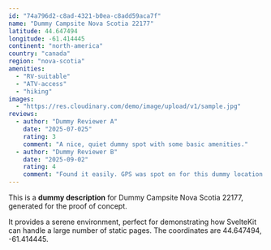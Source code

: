 ```yaml
---
id: "74a796d2-c8ad-4321-b0ea-c8add59aca7f"
name: "Dummy Campsite Nova Scotia 22177"
latitude: 44.647494
longitude: -61.414445
continent: "north-america"
country: "canada"
region: "nova-scotia"
amenities:
  - "RV-suitable"
  - "ATV-access"
  - "hiking"
images:
  - "https://res.cloudinary.com/demo/image/upload/v1/sample.jpg"
reviews:
  - author: "Dummy Reviewer A"
    date: "2025-07-025"
    rating: 3
    comment: "A nice, quiet dummy spot with some basic amenities."
  - author: "Dummy Reviewer B"
    date: "2025-09-02"
    rating: 4
    comment: "Found it easily. GPS was spot on for this dummy location."
---
```


This is a **dummy description** for Dummy Campsite Nova Scotia 22177, generated for the proof of concept.

It provides a serene environment, perfect for demonstrating how SvelteKit can handle a large number of static pages. The coordinates are 44.647494, -61.414445.
